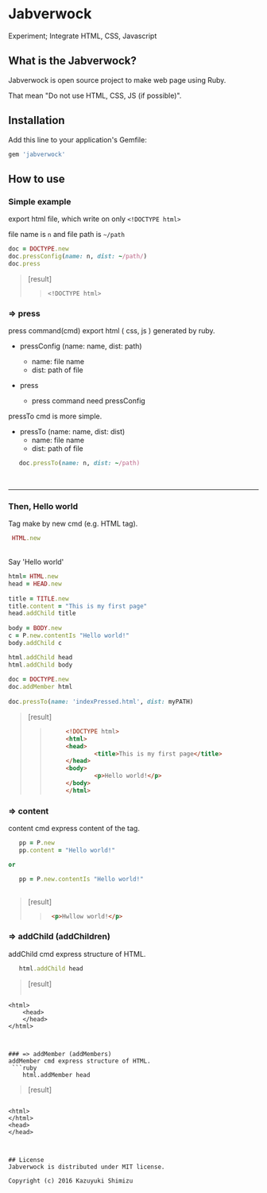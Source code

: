 # Jabverwock
Experiment; Integrate HTML, CSS, Javascript

## What is the Jabverwock?
Jabverwock is open source project to make web page using Ruby.

That mean "Do not use HTML, CSS, JS (if possible)".


## Installation

Add this line to your application's Gemfile:

```ruby
gem 'jabverwock'
```

## How to use

### Simple example

export html file, which write on only `<!DOCTYPE html>`

file name is `n` and file path is `~/path`

 ```ruby
 doc = DOCTYPE.new
 doc.pressConfig(name: n, dist: ~/path/)
 doc.press
 ```
> [result]
>>     <!DOCTYPE html>

### => press

press command(cmd) export html ( css,  js ) generated by ruby.


+ pressConfig (name: name, dist: path)
	+ 	name: file name
	+ dist: path of file

+ press
	+ press command need pressConfig		


pressTo cmd is more simple.

+ pressTo (name: name, dist: dist)
	+ name: file name
	+ dist: path of file	

 ```ruby
	doc.pressTo(name: n, dist: ~/path)
 ```
 
 <br>

---
### Then, Hello world
	
Tag make by new cmd (e.g. HTML tag).
 
 ```ruby
  HTML.new
 ```
 
<br>
Say 'Hello world'
	
	
```ruby
html= HTML.new
head = HEAD.new
  
title = TITLE.new
title.content = "This is my first page"
head.addChild title
  
body = BODY.new
c = P.new.contentIs "Hello world!" 
body.addChild c

html.addChild head
html.addChild body
  
doc = DOCTYPE.new
doc.addMember html
  
doc.pressTo(name: 'indexPressed.html', dist: myPATH)

```

>[result]
>>```html
>>		<!DOCTYPE html>
>>		<html>
>>	  	<head>
>>				<title>This is my first page</title>
>>	  	</head>
>>	  	<body>
>>				<p>Hello world!</p> 
>>	  	</body>
>>		</html>
>>```

### => content
content cmd express content of the tag.

 ```ruby
	pp = P.new
	pp.content = "Hello world!"

or

	pp = P.new.contentIs "Hello world!" 
	  
 ```
>[result]
>>```html
>>	<p>Hwllow world!</p>
>>```

### => addChild (addChildren)
addChild cmd express structure of HTML.

 ```ruby
	html.addChild head
 ```
>[result]
>>```
	<html>
		<head>
		</head>
	</html>
```


### => addMember (addMembers)
addMember cmd express structure of HTML.
 ```ruby
	html.addMember head
 ```
>[result]

>>```
	<html>
	</html>
	<head>
	</head>
```


## License
Jabverwock is distributed under MIT license.

Copyright (c) 2016 Kazuyuki Shimizu
